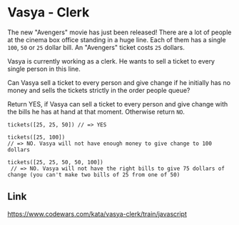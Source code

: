 # Vasya - Clerk

The new "Avengers" movie has just been released! There are a lot of people at the cinema box office standing in a huge line. Each of them has a single `100`, `50` or `25` dollar bill. An "Avengers" ticket costs `25` dollars.

Vasya is currently working as a clerk. He wants to sell a ticket to every single person in this line.

Can Vasya sell a ticket to every person and give change if he initially has no money and sells the tickets strictly in the order people queue?

Return YES, if Vasya can sell a ticket to every person and give change with the bills he has at hand at that moment. Otherwise return `NO`.

```
tickets([25, 25, 50]) // => YES 

tickets([25, 100])
// => NO. Vasya will not have enough money to give change to 100 dollars

tickets([25, 25, 50, 50, 100])
 // => NO. Vasya will not have the right bills to give 75 dollars of change (you can't make two bills of 25 from one of 50)
```

## Link
https://www.codewars.com/kata/vasya-clerk/train/javascript